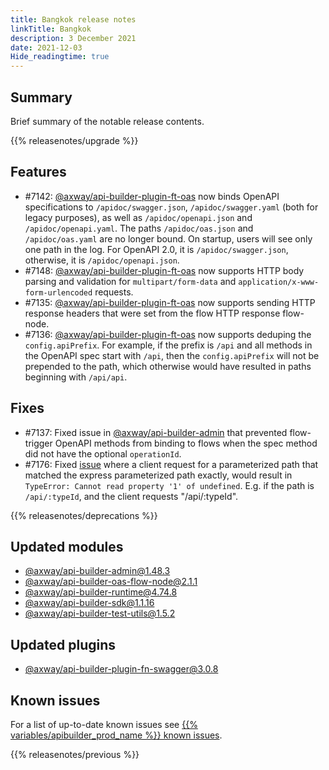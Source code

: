```yaml
---
title: Bangkok release notes
linkTitle: Bangkok
description: 3 December 2021
date: 2021-12-03
Hide_readingtime: true
---
```

## Summary
Brief summary of the notable release contents.

{{% releasenotes/upgrade %}}

<!-- ## Breaking changes -->

## Features
* #7142: [@axway/api-builder-plugin-ft-oas](https://www.npmjs.com/package/@axway/api-builder-plugin-ft-oas) now binds OpenAPI specifications to `/apidoc/swagger.json`, `/apidoc/swagger.yaml` (both for legacy purposes), as well as `/apidoc/openapi.json` and `/apidoc/openapi.yaml`. The paths `/apidoc/oas.json` and `/apidoc/oas.yaml` are no longer bound. On startup, users will see only one path in the log. For OpenAPI 2.0, it is `/apidoc/swagger.json`, otherwise, it is `/apidoc/openapi.json`.
* #7148: [@axway/api-builder-plugin-ft-oas](https://www.npmjs.com/package/@axway/api-builder-plugin-ft-oas) now supports HTTP body parsing and validation for `multipart/form-data` and `application/x-www-form-urlencoded` requests.
* #7135: [@axway/api-builder-plugin-ft-oas](https://www.npmjs.com/package/@axway/api-builder-plugin-ft-oas) now supports sending HTTP response headers that were set from the flow HTTP response flow-node.
* #7136: [@axway/api-builder-plugin-ft-oas](https://www.npmjs.com/package/@axway/api-builder-plugin-ft-oas) now supports deduping the `config.apiPrefix`. For example, if the prefix is `/api` and all methods in the OpenAPI spec start with `/api`, then the `config.apiPrefix` will not be prepended to the path, which otherwise would have resulted in paths beginning with `/api/api`.

## Fixes
* #7137: Fixed issue in [@axway/api-builder-admin](https://www.npmjs.com/package/@axway/api-builder-admin) that prevented flow-trigger OpenAPI methods from binding to flows when the spec method did not have the optional `operationId`.
* #7176: Fixed [issue](https://github.com/Axway/swagger-tools/pull/7/files) where a client request for a parameterized path that matched the express parameterized path exactly, would result in `TypeError: Cannot read property '1' of undefined`. E.g. if the path is `/api/:typeId`, and the client requests "/api/:typeId".

{{% releasenotes/deprecations %}}

<!-- Regenerate modules/plugins with api-builder-tools script -->
## Updated modules
* [@axway/api-builder-admin@1.48.3](https://www.npmjs.com/package/@axway/api-builder-admin/v/1.48.3)
* [@axway/api-builder-oas-flow-node@2.1.1](https://www.npmjs.com/package/@axway/api-builder-oas-flow-node/v/2.1.1)
* [@axway/api-builder-runtime@4.74.8](https://www.npmjs.com/package/@axway/api-builder-runtime/v/4.74.8)
* [@axway/api-builder-sdk@1.1.16](https://www.npmjs.com/package/@axway/api-builder-sdk/v/1.1.16)
* [@axway/api-builder-test-utils@1.5.2](https://www.npmjs.com/package/@axway/api-builder-test-utils/v/1.5.2)

## Updated plugins
* [@axway/api-builder-plugin-fn-swagger@3.0.8](https://www.npmjs.com/package/@axway/api-builder-plugin-fn-swagger/v/3.0.8)

## Known issues
For a list of up-to-date known issues see [{{% variables/apibuilder_prod_name %}} known issues](/docs/known_issues/).

{{% releasenotes/previous %}}
